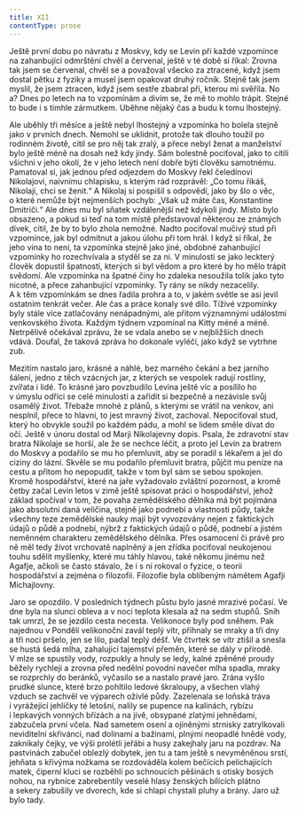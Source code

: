 ```yaml
---
title: XII
contentType: prose
---
```


Ještě první dobu po návratu z Moskvy, kdy se Levin při každé vzpomínce na zahanbující odmrštění chvěl a červenal, ještě v té době si říkal: Zrovna tak jsem se červenal, chvěl se a považoval všecko za ztracené, když jsem dostal pětku z fyziky a musel jsem opakovat druhý ročník. Stejně tak jsem myslil, že jsem ztracen, když jsem sestře zbabral při, kterou mi svěřila. No a? Dnes po letech na to vzpomínám a divím se, že mě to mohlo trápit. Stejné to bude i s tímhle zármutkem. Uběhne nějaký čas a budu k tomu lhostejný.

Ale uběhly tři měsíce a ještě nebyl lhostejný a vzpomínka ho bolela stejně jako v prvních dnech. Nemohl se uklidnit, protože tak dlouho toužil po rodinném životě, cítil se pro něj tak zralý, a přece nebyl ženat a manželství bylo ještě méně na dosah než kdy jindy. Sám bolestně pociťoval, jako to cítili všichni v jeho okolí, že v jeho letech není dobře býti člověku samotnému. Pamatoval si, jak jednou před odjezdem do Moskvy řekl čeledínovi Nikolajovi, naivnímu chlapisku, s kterým rád rozprávěl: „Co tomu říkáš, Nikolaji, chci se ženit.“ A Nikolaj si pospíšil s odpovědí, jako by šlo o věc, o které nemůže být nejmenších pochyb: „Však už máte čas, Konstantine Dmitriči.“ Ale dnes mu byl sňatek vzdálenější než kdykoli jindy. Místo bylo obsazeno, a pokud si teď na tom místě představoval některou ze známých dívek, cítil, že by to bylo zhola nemožné. Nadto pociťoval mučivý stud při vzpomínce, jak byl odmítnut a jakou úlohu při tom hrál. I když si říkal, že jeho vina to není, ta vzpomínka stejně jako jiné, obdobné zahanbující vzpomínky ho rozechvívala a styděl se za ni. V minulosti se jako leckterý člověk dopustil špatností, kterých si byl vědom a pro které by ho mělo trápit svědomí. Ale vzpomínka na špatné činy ho zdaleka nesoužila tolik jako tyto nicotné, a přece zahanbující vzpomínky. Ty rány se nikdy nezacelily. A k těm vzpomínkám se dnes řadila prohra a to, v jakém světle se asi jevil ostatním tenkrát večer. Ale čas a práce konaly své dílo. Tíživé vzpomínky byly stále více zatlačovány nenápadnými, ale přitom významnými událostmi venkovského života. Každým týdnem vzpomínal na Kitty méně a méně. Netrpělivě očekával zprávu, že se vdala anebo se v nejbližších dnech vdává. Doufal, že taková zpráva ho dokonale vyléčí, jako když se vytrhne zub.

Mezitím nastalo jaro, krásné a náhlé, bez marného čekání a bez jarního šálení, jedno z těch vzácných jar, z kterých se vespolek radují rostliny, zvířata i lidé. To krásné jaro povzbudilo Levina ještě víc a posílilo ho v úmyslu odříci se celé minulosti a zařídit si bezpečně a nezávisle svůj osamělý život. Třebaže mnohé z plánů, s kterými se vrátil na venkov, ani nesplnil, přece to hlavní, to jest mravný život, zachoval. Nepociťoval stud, který ho obvykle soužil po každém pádu, a mohl se lidem směle dívat do očí. Ještě v únoru dostal od Marji Nikolajevny dopis. Psala, že zdravotní stav bratra Nikolaje se horší, ale že se nechce léčit, a proto jel Levin za bratrem do Moskvy a podařilo se mu ho přemluvit, aby se poradil s lékařem a jel do ciziny do lázní. Skvěle se mu podařilo přemluvit bratra, půjčit mu peníze na cestu a přitom ho nepopudit, takže v tom byl sám se sebou spokojen. Kromě hospodářství, které na jaře vyžadovalo zvláštní pozornost, a kromě četby začal Levin letos v zimě ještě spisovat práci o hospodářství, jehož základ spočíval v tom, že povaha zemědělského dělníka má být pojímána jako absolutní daná veličina, stejně jako podnebí a vlastnosti půdy, takže všechny teze zemědělské nauky mají být vyvozovány nejen z faktických údajů o půdě a podnebí, nýbrž z faktických údajů o půdě, podnebí a jistém neměnném charakteru zemědělského dělníka. Přes osamocení či právě pro ně měl tedy život vrchovatě naplněný a jen zřídka pociťoval neukojenou touhu sdělit myšlenky, které mu táhly hlavou, také někomu jinému než Agafje, ačkoli se často stávalo, že i s ní rokoval o fyzice, o teorii hospodářství a zejména o filozofii. Filozofie byla oblíbeným námětem Agafji Michajlovny.

Jaro se opozdilo. V posledních týdnech půstu bylo jasné mrazivé počasí. Ve dne byla na slunci obleva a v noci teplota klesala až na sedm stupňů. Sníh tak umrzl, že se jezdilo cesta necesta. Velikonoce byly pod sněhem. Pak najednou v Pondělí velikonoční zavál teplý vítr, přihnaly se mraky a tři dny a tři noci pršelo, jen se lilo, padal teplý déšť. Ve čtvrtek se vítr ztišil a snesla se hustá šedá mlha, zahalující tajemství přeměn, které se dály v přírodě. V mlze se spustily vody, rozpukly a hnuly se ledy, kalné zpěněné proudy běžely rychleji a zrovna před nedělní povodní navečer mlha spadla, mraky se rozprchly do beránků, vyčasilo se a nastalo pravé jaro. Zrána vyšlo prudké slunce, které brzo pohltilo ledové škraloupy, a všechen vlahý vzduch se zachvěl ve výparech oživlé půdy. Zazelenala se loňská tráva i vyrážející jehličky té letošní, nalily se pupence na kalinách, rybízu i lepkavých vonných břízách a na jívě, obsypané zlatými jehnědami, zabzučela první včela. Nad sametem osení a ojíněnými strnisky zatrylkovali neviditelní skřivánci, nad dolinami a bažinami, plnými neopadlé hnědé vody, zakníkaly čejky, ve výši prolétli jeřábi a husy zakejhaly jaru na pozdrav. Na pastvinách zabučel oblezlý dobytek, jen tu a tam ještě s nevyměněnou srstí, jehňata s křivýma nožkama se rozdováděla kolem bečících pelichajících matek, čiperní kluci se rozběhli po schnoucích pěšinách s otisky bosých nohou, na rybníce zabrebentily veselé hlasy ženských bílících plátno a sekery zabušily ve dvorech, kde si chlapi chystali pluhy a brány. Jaro už bylo tady.
